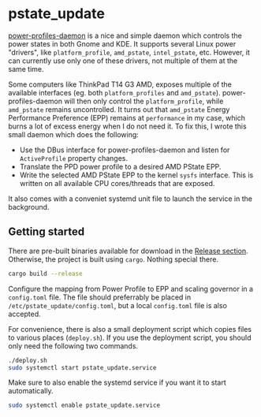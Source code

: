 # pstate_update

[power-profiles-daemon][ppd] is a nice and simple daemon which controls the power states
in both Gnome and KDE. It supports several Linux power "drivers", like `platform_profile`,
`amd_pstate`, `intel_pstate`, etc. However, it can currently use only one of these
drivers, not multiple of them at the same time.

Some computers like ThinkPad T14 G3 AMD, exposes multiple of the available interfaces
(eg. both `platform_profiles` and `amd_pstate`). power-profiles-daemon will then only
control the `platform_profile`, while `amd_pstate` remains uncontrolled. It turns out
that `amd_pstate` Energy Performance Preference (EPP) remains at `performance` in my
case, which burns a lot of excess energy when I do not need it. To fix this, I wrote
this small daemon which does the following:

- Use the DBus interface for power-profiles-daemon and listen for `ActiveProfile`
  property changes.
- Translate the PPD power profile to a desired AMD PState EPP.
- Write the selected AMD PState EPP to the kernel `sysfs` interface. This is written
  on all available CPU cores/threads that are exposed.

It also comes with a conveniet systemd unit file to launch the service in the background.

[ppd]: https://gitlab.freedesktop.org/hadess/power-profiles-daemon

## Getting started

There are pre-built binaries available for download in the
[Release section](https://github.com/endrebjorsvik/pstate_update/releases).
Otherwise, the project is built using `cargo`. Nothing special there.

```bash
cargo build --release
```

Configure the mapping from Power Profile to EPP and scaling governor in a `config.toml`
file. The file should preferrably be placed in `/etc/pstate_update/config.toml`, but
a local `config.toml` file is also accepted.

For convenience, there is also a small deployment script which copies files to various
places (`deploy.sh`). If you use the deployment script, you should only need the following
two commands.

```bash
./deploy.sh
sudo systemctl start pstate_update.service
```

Make sure to also enable the systemd service if you want it to start automatically.

```bash
sudo systemctl enable pstate_update.service
```
